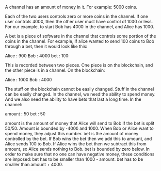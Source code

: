 A channel has an amount of money in it. For example: 5000 coins.

Each of the two users controls zero or more coins in the channel. If one user controls 4000, then the other user must have control of 1000 or less.
For our example, to start Bob has 4000 in the channel, and Alice has 1000.

A bet is a piece of software in the channel that controls some portion of the coins in the channel. For example, if alice wanted to send 100 coins to Bob through a bet, then it would look like this:

Alice : 900
Bob : 4000
bet : 100

This is recorded between two pieces. One piece is on the blockchain, and the other piece is in a channel. On the blockchain:

Alice : 1000
Bob : 4000

The stuff on the blockchain cannot be easily changed. Stuff in the channel can be easily changed. In the channel, we need the ability to spend money. And we also need the ability to have bets that last a long time.
In the channel:

amount : 50
bet : 50

amount is the amount of money that Alice will send to Bob if the bet is split 50/50. Amount is bounded by -4000 and 1000. When Bob or Alice want to spend money, they adjust this number.
 bet is the amount of money controlled by the bet. If Bob wins the bet then we add this to amount, and Alice sends 100 to Bob. If Alice wins the bet then we subtract this from amount, so Alice sends nothing to Bob.
bet is bounded by zero below.
In order to make sure that no one can have negative money, these conditions are imposed:
bet has to be smaller than 1000 - amount.
bet has to be smaller than amount + 4000.
